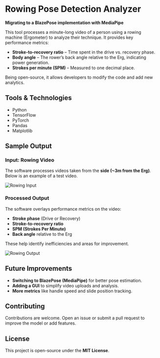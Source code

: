 # Rowing Pose Detection Analyzer  

**Migrating to a BlazePose implementation with MediaPipe**  

This tool processes a minute-long video of a person using a rowing machine (Ergometer) to analyze their technique. It provides key performance metrics:  

- **Stroke-to-recovery ratio** – Time spent in the drive vs. recovery phase.  
- **Body angle** – The rower’s back angle relative to the Erg, indicating power generation.  
- **Strokes per minute (SPM)** – Measured to one decimal place.  

Being open-source, it allows developers to modify the code and add new analytics.  

## Tools & Technologies  

- Python  
- TensorFlow  
- PyTorch  
- Pandas  
- Matplotlib  

## Sample Output  

### Input: Rowing Video  
The software processes videos taken from the **side (~3m from the Erg)**. Below is an example of a test video.  

![Rowing Input](https://user-images.githubusercontent.com/50581493/142087383-226df071-a9a0-4e75-8716-1b0e55105d90.png)  

### Processed Output  
The software overlays performance metrics on the video:  

- **Stroke phase** (Drive or Recovery)  
- **Stroke-to-recovery ratio**  
- **SPM (Strokes Per Minute)**  
- **Back angle** relative to the Erg  

These help identify inefficiencies and areas for improvement.  

![Rowing Output](https://user-images.githubusercontent.com/50581493/142087072-3b37f476-4cfd-4176-8edf-3748d9c07eab.png)  

## Future Improvements  

- **Switching to BlazePose (MediaPipe)** for better pose estimation.  
- **Adding a GUI** to simplify video uploads and analysis.  
- **More metrics** like handle speed and slide position tracking.  

## Contributing  

Contributions are welcome. Open an issue or submit a pull request to improve the model or add features.  

## License  

This project is open-source under the **MIT License**.
